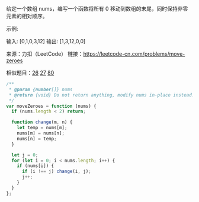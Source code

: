 给定一个数组 nums，编写一个函数将所有 0 移动到数组的末尾，同时保持非零元素的相对顺序。

示例:

输入: [0,1,0,3,12]
输出: [1,3,12,0,0]

来源：力扣（LeetCode）
链接：https://leetcode-cn.com/problems/move-zeroes

相似题目：[26](./26.md) [27](./27.md) [80](./80.md)


```javascript
/**
 * @param {number[]} nums
 * @return {void} Do not return anything, modify nums in-place instead.
 */
var moveZeroes = function (nums) {
  if (nums.length < 2) return;

  function change(m, n) {
    let temp = nums[m];
    nums[m] = nums[n];
    nums[n] = temp;
  }

  let j = 0;
  for (let i = 0; i < nums.length; i++) {
    if (nums[i]) {
      if (i !== j) change(i, j);
      j++;
    }
  }
};
```

